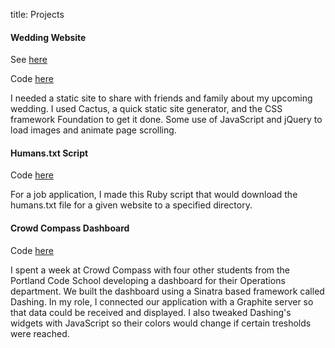 title: Projects



#### Wedding Website

See [here](http://www.nkwedding.us)

Code [here](https://github.com/NeilMakn/wedding_static_site)

I needed a static site to share with friends and family about my upcoming wedding. I used Cactus, a quick static site generator, and the CSS framework Foundation to get it done. Some use of JavaScript and jQuery to load images and animate page scrolling.

#### Humans.txt Script

Code [here](https://github.com/NeilMakn/humans_txt/blob/master/humans_txt.rb)

For a job application, I made this Ruby script that would download the humans.txt file for a given website to a specified directory.

#### Crowd Compass Dashboard

Code [here](https://github.com/NeilMakn/wavelet_dash)

I spent a week at Crowd Compass with four other students from the Portland Code School developing a dashboard for their Operations department. We built the dashboard using a Sinatra based framework called Dashing. In my role, I connected our application with a Graphite server so that data could be received and displayed. I also tweaked Dashing's widgets with JavaScript so their colors would change if certain tresholds were reached.

